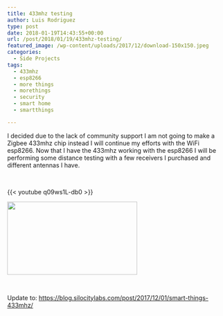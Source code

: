 ```yaml
---
title: 433mhz testing
author: Luis Rodriguez
type: post
date: 2018-01-19T14:43:55+00:00
url: /post/2018/01/19/433mhz-testing/
featured_image: /wp-content/uploads/2017/12/download-150x150.jpeg
categories:
  - Side Projects
tags:
  - 433mhz
  - esp8266
  - more things
  - morethings
  - security
  - smart home
  - smartthings

---
```

I decided due to the lack of community support I am not going to make a Zigbee 433mhz chip instead I will continue my efforts with the WiFi esp8266. Now that I have the 433mhz working with the esp8266 I will be performing some distance testing with a few receivers I purchased and different antennas I have.

&nbsp;

{{< youtube q09ws1L-db0 >}}
  
[<img class="aligncenter size-medium wp-image-324" src="https://blog.silocitylabs.com/wp-content/uploads/2018/01/photo_2018-01-19_09-36-09-300x169.jpg" alt="" width="300" height="169" srcset="https://blog.silocitylabs.com/wp-content/uploads/2018/01/photo_2018-01-19_09-36-09-300x169.jpg 300w, https://blog.silocitylabs.com/wp-content/uploads/2018/01/photo_2018-01-19_09-36-09-768x432.jpg 768w, https://blog.silocitylabs.com/wp-content/uploads/2018/01/photo_2018-01-19_09-36-09-1024x576.jpg 1024w, https://blog.silocitylabs.com/wp-content/uploads/2018/01/photo_2018-01-19_09-36-09.jpg 1280w" sizes="(max-width: 300px) 100vw, 300px" />][1]

&nbsp;

Update to: <https://blog.silocitylabs.com/post/2017/12/01/smart-things-433mhz/>

 [1]: https://blog.silocitylabs.com/wp-content/uploads/2018/01/photo_2018-01-19_09-36-09.jpg